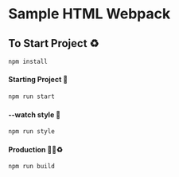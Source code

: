 # Sample HTML Webpack

## To Start Project ♻️

```sh
npm install
```

#### Starting Project 🚀

```sh
npm run start
```
#### --watch style 🌈
```sh
npm run style
```

#### Production 🚀🌈♻️
```sh
npm run build
```
